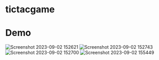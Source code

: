 # tictacgame
# Demo

![Screenshot 2023-09-02 152621](https://github.com/walidsalah19/Tic-Tac-Game/assets/67799939/998ffc70-fe99-47ac-adcf-9545ffb7ea63)
![Screenshot 2023-09-02 152743](https://github.com/walidsalah19/Tic-Tac-Game/assets/67799939/e757f74b-e1c1-4189-a501-ca4b0f906d2b)
![Screenshot 2023-09-02 152700](https://github.com/walidsalah19/Tic-Tac-Game/assets/67799939/4bfe75c2-0706-4b90-afc1-bf0a0ca488cf)
![Screenshot 2023-09-02 155449](https://github.com/walidsalah19/Tic-Tac-Game/assets/67799939/17b664e3-5ca4-4ee6-999b-7d06cab23281)
